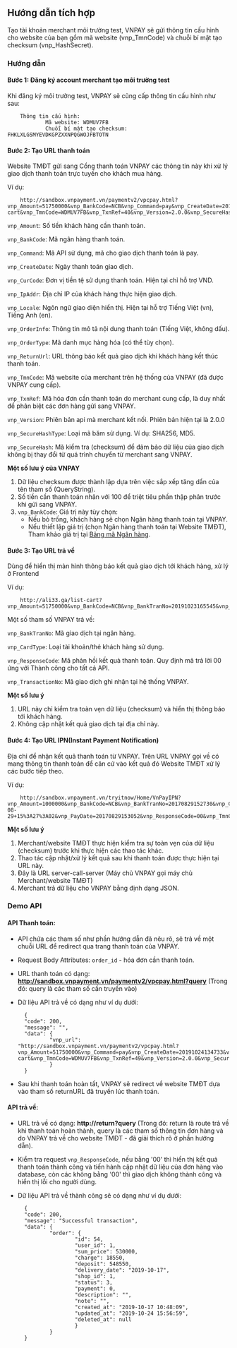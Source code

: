## Hướng dẫn tích hợp

Tạo tài khoản merchant môi trường test, VNPAY sẽ gửi thông tin cấu hình cho website của bạn gồm mã website (vnp_TmnCode) và chuỗi bí mật tạo checksum (vnp_HashSecret).

### Hướng dẫn

#### Bước 1: Đăng ký account merchant tạo môi trường test

Khi đăng ký môi trường test, VNPAY sẽ cũng cấp thông tin cấu hình như sau:

        Thông tin cấu hình:
                Mã website: WDMUV7FB
                Chuỗi bí mật tạo checksum: FHKLXLGSMYEVDKGPZXXNPQGWOJFBTOTN

#### Bước 2: Tạo URL thanh toán

Website TMĐT gửi sang Cổng thanh toán VNPAY các thông tin này khi xử lý giao dịch thanh toán trực tuyến cho khách mua hàng.

Ví dụ:

        http://sandbox.vnpayment.vn/paymentv2/vpcpay.html?vnp_Amount=51750000&vnp_BankCode=NCB&vnp_Command=pay&vnp_CreateDate=20191023161955&vnp_CurrCode=VND&vnp_IpAddr=127.0.0.1&vnp_Locale=vn&vnp_OrderInfo=Thanh+to%C3%A1n+%C4%91%C6%A1n+h%C3%A0ng&vnp_OrderType=billpayment&vnp_ReturnUrl=http%3A%2F%2Fali33.ga%2Flist-cart&vnp_TmnCode=WDMUV7FB&vnp_TxnRef=40&vnp_Version=2.0.0&vnp_SecureHashType=SHA256&vnp_SecureHash=c4024fd86df5435d7f5b26988bd510f44830be92222d82afc60eee92cc1fcf58

`vnp_Amount`: Số tiền khách hàng cần thanh toán.

`vnp_BankCode`: Mã ngân hàng thanh toán.

`vnp_Command`: Mã API sử dụng, mã cho giao dịch thanh toán là pay.

`vnp_CreateDate`: Ngày thanh toán giao dịch.

`vnp_CurCode`: Đơn vị tiền tệ sử dụng thanh toán. Hiện tại chỉ hỗ trợ VND.

`vnp_IpAddr`: Địa chỉ IP của khách hàng thực hiện giao dịch.

`vnp_Locale`: Ngôn ngữ giao diện hiển thị. Hiện tại hỗ trợ Tiếng Việt (vn), Tiếng Anh (en).

`vnp_OrderInfo`: Thông tin mô tả nội dung thanh toán (Tiếng Việt, không dấu).

`vnp_OrderType`: Mã danh mục hàng hóa (có thể tùy chọn).

`vnp_ReturnUrl`: URL thông báo kết quả giao dịch khi khách hàng kết thúc thanh toán.

`vnp_TmnCode`: Mã website của merchant trên hệ thống của VNPAY (đã được VNPAY cung cấp).

`vnp_TxnRef`: Mã hóa đơn cần thanh toán do merchant cung cấp, là duy nhất để phân biệt các đơn hàng gửi sang VNPAY.

`vnp_Version`: Phiên bản api mà merchant kết nối. Phiên bản hiện tại là 2.0.0

`vnp_SecureHashType`: Loại mã băm sử dụng. Ví dụ: SHA256, MD5.

`vnp_SecureHash`: Mã kiểm tra (checksum) để đảm bảo dữ liệu của giao dịch không bị thay đổi từ quá trình chuyển từ merchant sang VNPAY.

**Một số lưu ý của VNPAY**

1. Dữ liệu checksum được thành lập dựa trên việc sắp xếp tăng dần của tên tham số (QueryString).
2. Số tiền cần thanh toán nhân với 100 để triệt tiêu phần thập phân trước khi gửi sang VNPAY.
3. `vnp_BankCode`: Giá trị này tùy chọn:
    - Nếu bỏ trống, khách hàng sẽ chọn Ngân hàng thanh toán tại VNPAY.
    - Nếu thiết lập giá trị (chọn Ngân hàng thanh toán tại Website TMĐT), Tham khảo giá trị tại [Bảng mã Ngân hàng](https://sandbox.vnpayment.vn/apis/danh-sach-ngan-hang/).

#### Bước 3: Tạo URL trả về 

Dùng để hiển thị màn hình thông báo kết quả giao dịch tới khách hàng, xử lý ở Frontend

Ví dụ:

        http://ali33.ga/list-cart?vnp_Amount=51750000&vnp_BankCode=NCB&vnp_BankTranNo=20191023165545&vnp_CardType=ATM&vnp_OrderInfo=Thanh%20to%C3%A1n%20%C4%91%C6%A1n%20h%C3%A0ng&vnp_PayDate=20191023165534&vnp_ResponseCode=00&vnp_TmnCode=WDMUV7FB&vnp_TransactionNo=13185888&vnp_TxnRef=49&vnp_SecureHashType=SHA256&vnp_SecureHash=eb626884b217e028f44efe77f5c23716f96cd246c5b87ba7d4badacc9b0c07b6

Một số tham số VNPAY trả về:

`vnp_BankTranNo`: Mã giao dịch tại ngân hàng.

`vnp_CardType`: Loại tài khoản/thẻ khách hàng sử dụng.

`vnp_ResponseCode`: Mã phản hồi kết quả thanh toán. Quy định mã trả lời 00 ứng với Thành công cho tất cả API.

`vnp_TransactionNo`: Mã giao dịch ghi nhận tại hệ thống VNPAY.

**Một số lưu ý**

1. URL này chỉ kiểm tra toàn vẹn dữ liệu (checksum) và hiển thị thông báo tới khách hàng.
2. Không cập nhật kết quả giao dịch tại địa chỉ này.

#### Bước 4: Tạo URL IPN(Instant Payment Notification)

Địa chỉ để nhận kết quả thanh toán từ VNPAY. Trên URL VNPAY gọi về có mang thông tin thanh toán để căn cứ vào kết quả đó Website TMĐT xử lý các bước tiếp theo.

Ví dụ:

        http://sandbox.vnpayment.vn/tryitnow/Home/VnPayIPN?vnp_Amount=1000000&vnp_BankCode=NCB&vnp_BankTranNo=20170829152730&vnp_CardType=ATM&vnp_OrderInfo=Thanh+toan+don+hang+thoi+gian%3A+2017-08-29+15%3A27%3A02&vnp_PayDate=20170829153052&vnp_ResponseCode=00&vnp_TmnCode=2QXUI4J4&vnp_TransactionNo=12996460&vnp_TxnRef=23597&vnp_SecureHashType=SHA256&vnp_SecureHash=20081f0ee1cc6b524e273b6d4050fefd

**Một số lưu ý**

1. Merchant/website TMĐT thực hiện kiểm tra sự toàn vẹn của dữ liệu (checksum) trước khi thực hiện các thao tác khác.
2. Thao tác cập nhật/xử lý kết quả sau khi thanh toán được thực hiện tại URL này.
3. Đây là URL server-call-server (Máy chủ VNPAY gọi máy chủ Merchant/website TMĐT)
4. Merchant trả dữ liệu cho VNPAY bằng định dạng JSON.

### Demo API

#### API Thanh toán:

* API chứa các tham số như phần hướng dẫn đã nêu rõ, sẽ trả về một chuỗi URL để redirect qua trang thanh toán của VNPAY. 

* Request Body Attributes: `order_id` - hóa đơn cần thanh toán.

* URL thanh toán có dạng: **http://sandbox.vnpayment.vn/paymentv2/vpcpay.html?query** (Trong đó: query là các tham số cần truyền vào)

* Dữ liệu API trả về có dạng như ví dụ dưới:

        {
        "code": 200,
        "message": "",
        "data": {
                "vnp_url": "http://sandbox.vnpayment.vn/paymentv2/vpcpay.html?vnp_Amount=51750000&vnp_Command=pay&vnp_CreateDate=20191024134733&vnp_CurrCode=VND&vnp_IpAddr=127.0.0.1&vnp_Locale=vn&vnp_OrderInfo=Thanh+to%C3%A1n+%C4%91%C6%A1n+h%C3%A0ng&vnp_OrderType=billpayment&vnp_ReturnUrl=http%3A%2F%2Fali33.ga%2Flist-cart&vnp_TmnCode=WDMUV7FB&vnp_TxnRef=49&vnp_Version=2.0.0&vnp_SecureHashType=SHA256&vnp_SecureHash=e869425dc81f7935e40768387936a18696c74f146ec70a45f66356c55aa2eb64"
                }
        }


* Sau khi thanh toán hoàn tất, VNPAY sẽ redirect về website TMĐT dựa vào tham số returnURL đã truyền lúc thanh toán.

#### API trả về:

* URL trả về có dạng: **http://return?query** (Trong đó: return là route trả về khi thanh toán hoàn thành, query là các tham số thông tin đơn hàng và do VNPAY trả về cho website TMĐT - đã giải thích rõ ở phần hướng dẫn).

* Kiểm tra request `vnp_ResponseCode`, nếu bằng '00' thì hiển thị kết quả thanh toán thành công và tiến hành cập nhật dữ liệu của đơn hàng vào database, còn các không bằng '00' thì giao dịch không thành công và hiển thị lỗi cho người dùng.

* Dữ liệu API trả về thành công sẽ có dạng như ví dụ dưới:

        {
        "code": 200,
        "message": "Successful transaction",
        "data": {
                "order": {
                        "id": 54,
                        "user_id": 1,
                        "sum_price": 530000,
                        "charge": 18550,
                        "deposit": 548550,
                        "delivery_date": "2019-10-17",
                        "shop_id": 1,
                        "status": 3,
                        "payment": 0,
                        "description": "",
                        "note": "",
                        "created_at": "2019-10-17 10:48:09",
                        "updated_at": "2019-10-24 15:56:59",
                        "deleted_at": null
                        }
                }
        }